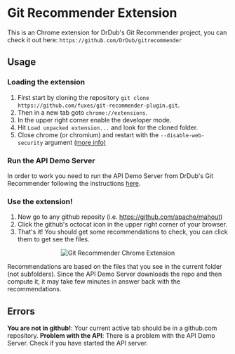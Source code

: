 Git Recommender Extension
==========================
This is an Chrome extension for DrDub's Git Recommender project, you can check it out here: `https://github.com/DrDub/gitrecommender`

## Usage
### Loading the extension
1. First start by cloning the repository `git clone https://github.com/fuxes/git-recommender-plugin.git`.
2. Then in a new tab goto `chrome://extensions`.
3. In the upper right corner enable the developer mode.
4. Hit `Load unpacked extension...` and look for the cloned folder.
5. Close chrome (or chromium) and restart with the `--disable-web-security` argument [(more info)](http://stackoverflow.com/a/6083677)

### Run the API Demo Server
In order to work you need to run the API Demo Server from DrDub's Git Recommender following the instructions [here](https://github.com/DrDub/gitrecommender/blob/master/README.md).

### Use the extension!
1. Now go to any github reposity (i.e. https://github.com/apache/mahout)
2. Click the github's octocat icon in the upper right corner of your browser.
3. That's it! You should get some recommendations to check, you can click them to get see the files.

<p align="center">
  <img src="http://i.imgur.com/4k9Au98.png" alt="Git Recommender Chrome Extension"/>
</p>

Recommendations are based on the files that you see in the current folder (not subfolders). Since the API Demo Server downloads the repo and then compute it, it may take few minutes in answer back with the recommendations.


## Errors
**You are not in github!**: Your current active tab should be in a github.com repository.
**Problem with the API**: There is a problem with the API Demo Server. Check if you have started the API server.
